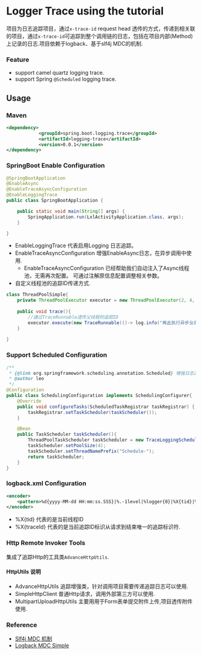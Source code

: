 # Logger Trace using the tutorial
   项目为日志追踪项目，通过`x-trace-id` request head 透传的方式，传递到相关联的项目，通过`x-trace-id`可追踪到整个调用链的日志，包括在项目内部(Method)
上记录的日志.项目依赖于logback、基于slf4j MDC的机制.

### Feature

- support camel quartz logging trace.
- support Spring `@Scheduled` logging trace.

## Usage

### Maven
```xml
<dependency>
			<groupId>spring.boot.logging.trace</groupId>
			<artifactId>logging-trace</artifactId>
			<version>0.0.1</version>
</dependency>
```
### SpringBoot Enable Configuration
```java
@SpringBootApplication
@EnableAsync
@EnableTraceAsyncConfiguration
@EnableLoggingTrace
public class SpringBootApplication {

	public static void main(String[] args) {
		SpringApplication.run(LxlActivityApplication.class, args);
	}

}
```
- EnableLoggingTrace 代表启用Logging 日志追踪。
- EnableTraceAsyncConfiguration 增强EnableAsync日志，在异步调用中使用.
    * EnableTraceAsyncConfiguration 已经帮助我们自动注入了Async线程池，无需再次配置。
    可通过注解原信息配置调整相关参数。
- 自定义线程池的追踪ID传递方式.
```java
class ThreadPoolSimple{
    private ThreadPoolExecutor executor = new ThreadPoolExecutor(2, 4, 1000, TimeUnit.MILLISECONDS, new LinkedBlockingDeque<>(10));
    
    public void trace(){
        //通过TraceRunnable透传父线程的追踪ID
        executor.execute(new TraceRunnable(()-> log.info("再此执行异步业务")));
    }
    
}
```

### Support Scheduled Configuration

```java
/**
 * {@link org.springframework.scheduling.annotation.Scheduled} 增强日志追踪 .
 * @author leo
 */
@Configuration
public class SchedulingConfiguration implements SchedulingConfigurer{
    @Override
    public void configureTasks(ScheduledTaskRegistrar taskRegistrar) {
        taskRegistrar.setTaskScheduler(taskScheduler());
    }

    @Bean
    public TaskScheduler taskScheduler(){
        ThreadPoolTaskScheduler taskScheduler = new TraceLoggingSchedulingThreadPoolExecutor();
        taskScheduler.setPoolSize(4);
        taskScheduler.setThreadNamePrefix("Schedule-");
        return taskScheduler;
    }
}
```



### logback.xml Configuration

```xml
<encoder>
    <pattern>%d{yyyy-MM-dd HH:mm:ss.SSS}|%.-1level|%logger{0}|%X{tid}|%X{traceId}|%msg%n</pattern>
</encoder>
```
- %X{tid} 代表的是当前线程ID
- %X{traceId} 代表的是当前追踪ID标识从请求到结束唯一的追踪标识符.

### Http Remote Invoker Tools
  集成了追踪Http的工具类`AdvanceHttpUtils`.

#### HttpUtils 说明
- AdvanceHttpUtils 追踪增强类，针对调用项目需要传递追踪日志可以使用.
- SimpleHttpClient 普通Http请求，调用外部第三方可以使用.
- MultipartUploadHttpUtils 主要用用于Form表单提交附件上传,项目透传附件使用.

### Reference 
- [Slf4j MDC 机制](https://www.jianshu.com/p/1dea7479eb07)
- [Logback MDC Simple](https://logback.qos.ch/xref/chapters/mdc/SimpleMDC.html)